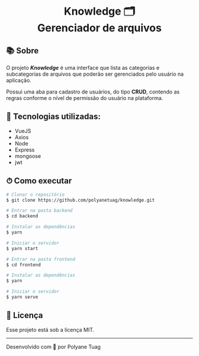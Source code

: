 <h1 align="center">  
  Knowledge 🗂 <br/> Gerenciador de arquivos
</h1>

## 📚 Sobre

O projeto ***Knowledge*** é uma interface que lista as categorias e subcategorias de arquivos que poderão ser gerenciados pelo usuário na aplicação. 

Possui uma aba para cadastro de usuários, do tipo **CRUD**, contendo as regras conforme o nível de permissão do usuário na plataforma.

## 🚀 Tecnologias utilizadas:

- VueJS
- Axios
- Node
- Express
- mongoose
- jwt

## ⏱ Como executar

```bash
# Clonar o repositório
$ git clone https://github.com/polyanetuag/knowledge.git

# Entrar na pasta backend
$ cd backend

# Instalar as dependências
$ yarn 

# Iniciar o servidor
$ yarn start

# Entrar na pasta frontend
$ cd frontend

# Instalar as dependências
$ yarn 

# Iniciar o servidor
$ yarn serve


```

## 📝 Licença

Esse projeto está sob a licença MIT.

---
Desenvolvido com 💜 por Polyane Tuag
